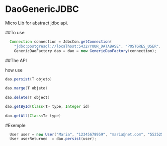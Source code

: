 # DaoGenericJDBC
Micro Lib for abstract jdbc api.


##To use
```java
  Connection connection = JdbcCon.getConnection(
	"jdbc:postgresql://localhost:5432/YOUR_DATABASE", "POSTGRES_USER", "POSTGRES_PASSWORD");
	GenericDaoFactory dao = dao = new GenericDaoFactory(connection);
```
  

##The API

how use
```java
dao.persist(T objeto)
	
dao.marge(T objeto)	
	
dao.delete(T object)

dao.getById(Class<T> type, Integer id)
	
dao.getAll(Class<T> type)

```
#Exemple

```java
  User user = new User("Maria", "12345678959", "maria@net.com", "552525");
  User userReturned  = dao.persist(user);
```

